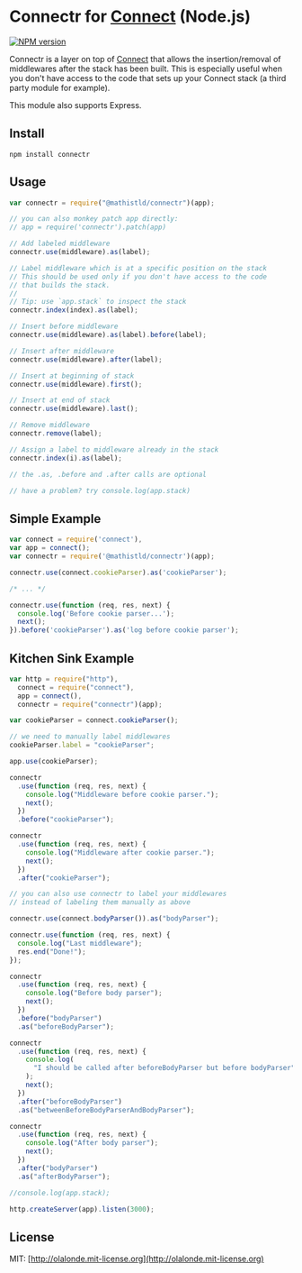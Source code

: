 # Connectr for [Connect](https://github.com/senchalabs/connect) (Node.js)

[![NPM version](https://badge.fury.io/js/connectr.png)](http://badge.fury.io/js/connectr)

Connectr is a layer on top of [Connect](https://github.com/senchalabs/connect) that allows the insertion/removal of middlewares
after the stack has been built. This is especially useful when you don't
have access to the code that sets up your Connect stack (a third party
module for example).

This module also supports Express.

## Install

    npm install connectr

## Usage

```javascript
var connectr = require("@mathistld/connectr")(app);

// you can also monkey patch app directly:
// app = require('connectr').patch(app)

// Add labeled middleware
connectr.use(middleware).as(label);

// Label middleware which is at a specific position on the stack
// This should be used only if you don't have access to the code
// that builds the stack.
//
// Tip: use `app.stack` to inspect the stack
connectr.index(index).as(label);

// Insert before middleware
connectr.use(middleware).as(label).before(label);

// Insert after middleware
connectr.use(middleware).after(label);

// Insert at beginning of stack
connectr.use(middleware).first();

// Insert at end of stack
connectr.use(middleware).last();

// Remove middleware
connectr.remove(label);

// Assign a label to middleware already in the stack
connectr.index(i).as(label);

// the .as, .before and .after calls are optional

// have a problem? try console.log(app.stack)
```

## Simple Example

```javascript
var connect = require('connect'),
var app = connect();
var connectr = require('@mathistld/connectr')(app);

connectr.use(connect.cookieParser).as('cookieParser');

/* ... */

connectr.use(function (req, res, next) {
  console.log('Before cookie parser...');
  next();
}).before('cookieParser').as('log before cookie parser');

```

## Kitchen Sink Example

```javascript
var http = require("http"),
  connect = require("connect"),
  app = connect(),
  connectr = require("connectr")(app);

var cookieParser = connect.cookieParser();

// we need to manually label middlewares
cookieParser.label = "cookieParser";

app.use(cookieParser);

connectr
  .use(function (req, res, next) {
    console.log("Middleware before cookie parser.");
    next();
  })
  .before("cookieParser");

connectr
  .use(function (req, res, next) {
    console.log("Middleware after cookie parser.");
    next();
  })
  .after("cookieParser");

// you can also use connectr to label your middlewares
// instead of labeling them manually as above

connectr.use(connect.bodyParser()).as("bodyParser");

connectr.use(function (req, res, next) {
  console.log("Last middleware");
  res.end("Done!");
});

connectr
  .use(function (req, res, next) {
    console.log("Before body parser");
    next();
  })
  .before("bodyParser")
  .as("beforeBodyParser");

connectr
  .use(function (req, res, next) {
    console.log(
      "I should be called after beforeBodyParser but before bodyParser"
    );
    next();
  })
  .after("beforeBodyParser")
  .as("betweenBeforeBodyParserAndBodyParser");

connectr
  .use(function (req, res, next) {
    console.log("After body parser");
    next();
  })
  .after("bodyParser")
  .as("afterBodyParser");

//console.log(app.stack);

http.createServer(app).listen(3000);
```

## License

MIT: [http://olalonde.mit-license.org](http://olalonde.mit-license.org)

